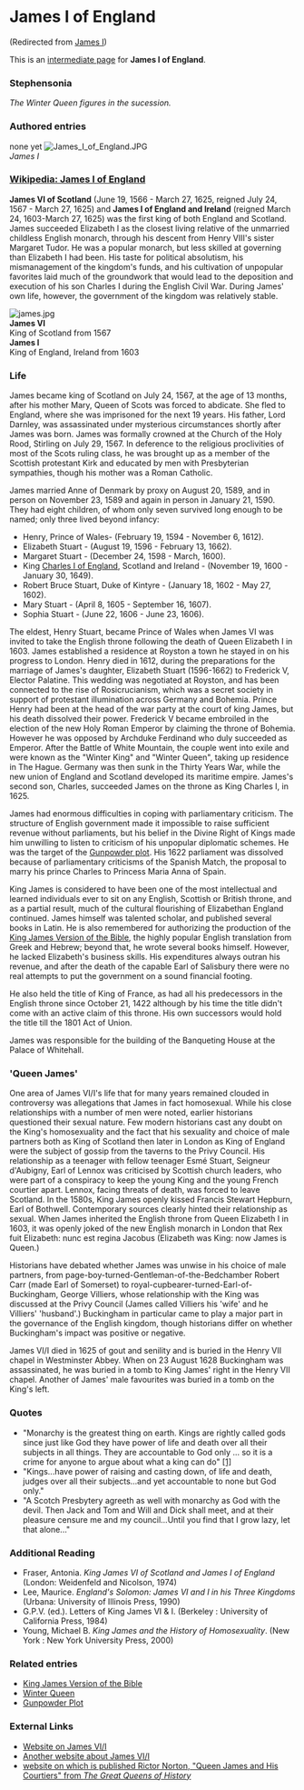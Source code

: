 
# James I of England

(Redirected from [James I](/james-i))

This is an [intermediate page](/metaweb-intermediate-page) for 
**James I of England**.

### Stephensonia


*The Winter Queen figures in the sucession.*

### Authored entries


none yet
![James_I_of_England.JPG](/https://web.archive.org/web/20060725171403im_/http://upload.wikimedia.org/wikipedia/en/3/31/James_I_of_England.JPG)  
*James I*


### [Wikipedia: James I of England](/)


**James VI of Scotland** (June 19, 1566 - March 27, 1625, reigned July 24, 1567 - March 27, 1625) and **James I of England and Ireland** (reigned March 24, 1603-March 27, 1625) was the first king of both England and Scotland. James succeeded Elizabeth I as the closest living relative of the unmarried childless English monarch, through his descent from Henry VIII's sister Margaret Tudor. He was a popular monarch, but less skilled at governing than Elizabeth I had been. His taste for political absolutism, his mismanagement of the kingdom's funds, and his cultivation of unpopular favorites laid much of the groundwork that would lead to the deposition and execution of his son Charles I during the English Civil War. During James' own life, however, the government of the kingdom was relatively stable. 

![james.jpg](/https://web.archive.org/web/20060725171403im_/http://tudorhistory.org/people/james4/james.jpg)  
**James VI**  
King of Scotland from 1567  
**James I**  
King of England, Ireland from 1603

### Life


James became king of Scotland on July 24, 1567, at the age of 13 months, after his mother Mary, Queen of Scots was forced to abdicate. She fled to England, where she was imprisoned for the next 19 years. His father, Lord Darnley, was assassinated under mysterious circumstances shortly after James was born. James was formally crowned at the Church of the Holy Rood, Stirling on July 29, 1567. In deference to the religious proclivities of most of the Scots ruling class, he was brought up as a member of the Scottish protestant Kirk and educated by men with Presbyterian sympathies, though his mother was a Roman Catholic. 

James married Anne of Denmark by proxy on August 20, 1589, and in person on November 23, 1589 and again in person in January 21, 1590. They had eight children, of whom only seven survived long enough to be named; only three lived beyond infancy: 

* Henry, Prince of Wales- (February 19, 1594 - November 6, 1612).
* Elizabeth Stuart - (August 19, 1596 - February 13, 1662).
* Margaret Stuart - (December 24, 1598 - March, 1600).
* King [Charles I of England](/charles-i-of-england), Scotland and Ireland - (November 19, 1600 - January 30, 1649).
* Robert Bruce Stuart, Duke of Kintyre - (January 18, 1602 - May 27, 1602).
* Mary Stuart - (April 8, 1605 - September 16, 1607).
* Sophia Stuart - (June 22, 1606 - June 23, 1606).


The eldest, Henry Stuart, became Prince of Wales when James VI was invited to take the English throne following the death of Queen Elizabeth I in 1603. James established a residence at Royston a town he stayed in on his progress to London. Henry died in 1612, during the preparations for the marriage of James's daughter, Elizabeth Stuart (1596-1662) to Frederick V, Elector Palatine. This wedding was negotiated at Royston, and has been connected to the rise of Rosicrucianism, which was a secret society in support of protestant illumination across Germany and Bohemia. Prince Henry had been at the head of the war party at the court of king James, but his death dissolved their power. Frederick V became embroiled in the election of the new Holy Roman Emperor by claiming the throne of Bohemia. However he was opposed by Archduke Ferdinand who duly succeeded as Emperor. After the Battle of White Mountain, the couple went into exile and were known as the "Winter King" and "Winter Queen", taking up residence in The Hague. Germany was then sunk in the Thirty Years War, while the new union of England and Scotland developed its maritime empire. James's second son, Charles, succeeded James on the throne as King Charles I, in 1625. 

James had enormous difficulties in coping with parliamentary criticism. The structure of English government made it impossible to raise sufficient revenue without parliaments, but his belief in the Divine Right of Kings made him unwilling to listen to criticism of his unpopular diplomatic schemes. He was the target of the [Gunpowder plot](/gunpowder-plot). His 1622 parliament was dissolved because of parliamentary criticisms of the Spanish Match, the proposal to marry his prince Charles to Princess Maria Anna of Spain. 

King James is considered to have been one of the most intellectual and learned individuals ever to sit on any English, Scottish or British throne, and as a partial result, much of the cultural flourishing of Elizabethan England continued. James himself was talented scholar, and published several books in Latin. He is also remembered for authorizing the production of the [King James Version of the Bible](/king-james-version-of-the-bible), the highly popular English translation from Greek and Hebrew; beyond that, he wrote several books himself. However, he lacked Elizabeth's business skills. His expenditures always outran his revenue, and after the death of the capable Earl of Salisbury there were no real attempts to put the government on a sound financial footing. 

He also held the title of King of France, as had all his predecessors in the English throne since October 21, 1422 although by his time the title didn't come with an active claim of this throne. His own successors would hold the title till the 1801 Act of Union. 

James was responsible for the building of the Banqueting House at the Palace of Whitehall. 

### 'Queen James'



One area of James VI/I's life that for many years remained clouded in controversy was allegations that James in fact homosexual. While his close relationships with a number of men were noted, earlier historians questioned their sexual nature. Few modern historians cast any doubt on the King's homosexuality and the fact that his sexuality and choice of male partners both as King of Scotland then later in London as King of England were the subject of gossip from the taverns to the Privy Council. His relationship as a teenager with fellow teenager Esmé Stuart, Seigneur d'Aubigny, Earl of Lennox was criticised by Scottish church leaders, who were part of a conspiracy to keep the young King and the young French courtier apart. Lennox, facing threats of death, was forced to leave Scotland. In the 1580s, King James openly kissed Francis Stewart Hepburn, Earl of Bothwell. Contemporary sources clearly hinted their relationship as sexual. When James inherited the English throne from Queen Elizabeth I in 1603, it was openly joked of the new English monarch in London that Rex fuit Elizabeth: nunc est regina Jacobus (Elizabeth was King: now James is Queen.) 

Historians have debated whether James was unwise in his choice of male partners, from page-boy-turned-Gentleman-of-the-Bedchamber Robert Carr (made Earl of Somerset) to royal-cupbearer-turned-Earl-of-Buckingham, George Villiers, whose relationship with the King was discussed at the Privy Council (James called Villiers his 'wife' and he Villiers' 'husband'.) Buckingham in particular came to play a major part in the governance of the English kingdom, though historians differ on whether Buckingham's impact was positive or negative. 

James VI/I died in 1625 of gout and senility and is buried in the Henry VII chapel in Westminster Abbey. When on 23 August 1628 Buckingham was assassinated, he was buried in a tomb to King James' right in the Henry VII chapel. Another of James' male favourites was buried in a tomb on the King's left. 

### Quotes



* "Monarchy is the greatest thing on earth. Kings are rightly called gods since just like God they have power of life and death over all their subjects in all things. They are accountable to God only ... so it is a crime for anyone to argue about what a king can do" [[1]](/http-www-autodidactproject-org-other-pkcs-html)
* "Kings...have power of raising and casting down, of life and death, judges over all their subjects...and yet accountable to none but God only."
* "A Scotch Presbytery agreeth as well with monarchy as God with the devil. Then Jack and Tom and Will and Dick shall meet, and at their pleasure censure me and my council...Until you find that I grow lazy, let that alone..."


### Additional Reading


* Fraser, Antonia. *King James VI of Scotland and James I of England* (London: Weidenfeld and Nicolson, 1974)
* Lee, Maurice. *England's Solomon: James VI and I in his Three Kingdoms* (Urbana: University of Illinois Press, 1990)
* G.P.V. (ed.). Letters of King James VI & I. (Berkeley : University of California Press, 1984)
* Young, Michael B. *King James and the History of Homosexuality*. (New York : New York University Press, 2000)


### Related entries


* [King James Version of the Bible](/king-james-version-of-the-bible)
* [Winter Queen](/elizabeth-of-bohemia)
* [Gunpowder Plot](/gunpowder-plot)


### External Links


* [Website on James VI/I](/http-www-luminarium-org-sevenlit-james)
* [Another website about James VI/I](/http-web-uvic-ca-shakespeare-library-sltnoframes-history-james-html)
* [website on which is published Rictor Norton, "Queen James and His Courtiers" from *The Great Queens of History*](/http-www-infopt-demon-co-uk-jamesi-htm)
